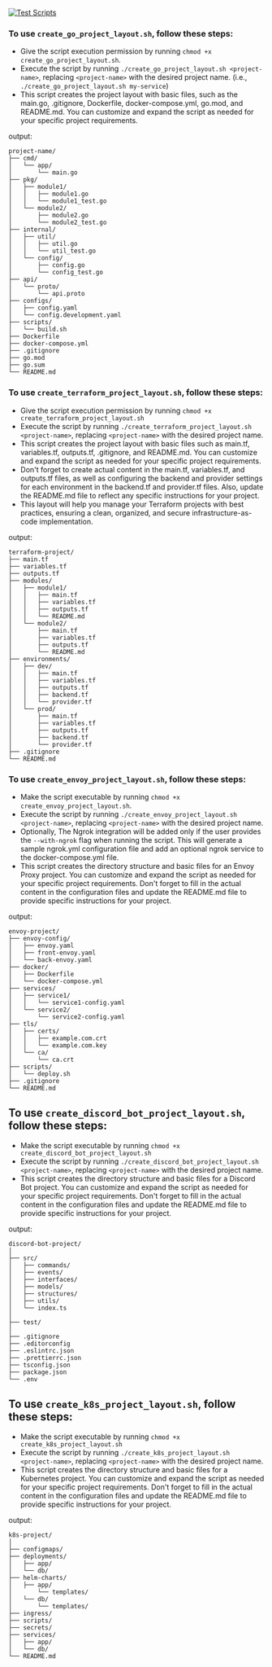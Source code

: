 [![Test Scripts](https://github.com/ScooterHelmet/scripts/actions/workflows/test-scripts.yml/badge.svg)](https://github.com/ScooterHelmet/scripts/actions/workflows/test-scripts.yml)

### To use `create_go_project_layout.sh`, follow these steps:

-    Give the script execution permission by running `chmod +x create_go_project_layout.sh`.
-    Execute the script by running `./create_go_project_layout.sh <project-name>`, replacing `<project-name>` with the desired project name. (i.e., `./create_go_project_layout.sh my-service`)
-    This script creates the project layout with basic files, such as the main.go, .gitignore, Dockerfile, docker-compose.yml, go.mod, and README.md. You can customize and expand the script as needed for your specific project requirements.

output:
```console
project-name/
├── cmd/
│   └── app/
│       └── main.go
├── pkg/
│   ├── module1/
│   │   ├── module1.go
│   │   └── module1_test.go
│   └── module2/
│       ├── module2.go
│       └── module2_test.go
├── internal/
│   ├── util/
│   │   ├── util.go
│   │   └── util_test.go
│   └── config/
│       ├── config.go
│       └── config_test.go
├── api/
│   └── proto/
│       └── api.proto
├── configs/
│   ├── config.yaml
│   └── config.development.yaml
├── scripts/
│   └── build.sh
├── Dockerfile
├── docker-compose.yml
├── .gitignore
├── go.mod
├── go.sum
└── README.md
```

### To use `create_terraform_project_layout.sh`, follow these steps:

-    Give the script execution permission by running `chmod +x create_terraform_project_layout.sh`
-    Execute the script by running `./create_terraform_project_layout.sh <project-name>`, replacing `<project-name>` with the desired project name.
-    This script creates the project layout with basic files such as main.tf, variables.tf, outputs.tf, .gitignore, and README.md. You can customize and expand the script as needed for your specific project requirements.
-    Don't forget to create actual content in the main.tf, variables.tf, and outputs.tf files, as well as configuring the backend and provider settings for each environment in the backend.tf and provider.tf files. Also, update the README.md file to reflect any specific instructions for your project.
-    This layout will help you manage your Terraform projects with best practices, ensuring a clean, organized, and secure infrastructure-as-code implementation.

output:
```console
terraform-project/
├── main.tf
├── variables.tf
├── outputs.tf
├── modules/
│   ├── module1/
│   │   ├── main.tf
│   │   ├── variables.tf
│   │   ├── outputs.tf
│   │   └── README.md
│   └── module2/
│       ├── main.tf
│       ├── variables.tf
│       ├── outputs.tf
│       └── README.md
├── environments/
│   ├── dev/
│   │   ├── main.tf
│   │   ├── variables.tf
│   │   ├── outputs.tf
│   │   ├── backend.tf
│   │   └── provider.tf
│   └── prod/
│       ├── main.tf
│       ├── variables.tf
│       ├── outputs.tf
│       ├── backend.tf
│       └── provider.tf
├── .gitignore
└── README.md
```

### To use `create_envoy_project_layout.sh`, follow these steps:

-    Make the script executable by running `chmod +x create_envoy_project_layout.sh`.
-    Execute the script by running `./create_envoy_project_layout.sh <project-name>`, replacing `<project-name>` with the desired project name.
-    Optionally, The Ngrok integration will be added only if the user provides the `--with-ngrok` flag when running the script. This will generate a sample ngrok.yml configuration file and add an optional ngrok service to the docker-compose.yml file.
-    This script creates the directory structure and basic files for an Envoy Proxy project. You can customize and expand the script as needed for your specific project requirements. Don't forget to fill in the actual content in the configuration files and update the README.md file to provide specific instructions for your project.

output:
```console
envoy-project/
├── envoy-config/
│   ├── envoy.yaml
│   ├── front-envoy.yaml
│   └── back-envoy.yaml
├── docker/
│   ├── Dockerfile
│   └── docker-compose.yml
├── services/
│   ├── service1/
│   │   └── service1-config.yaml
│   └── service2/
│       └── service2-config.yaml
├── tls/
│   ├── certs/
│   │   ├── example.com.crt
│   │   └── example.com.key
│   └── ca/
│       └── ca.crt
├── scripts/
│   └── deploy.sh
├── .gitignore
└── README.md
```

## To use `create_discord_bot_project_layout.sh`, follow these steps:
-    Make the script executable by running `chmod +x create_discord_bot_project_layout.sh`
-    Execute the script by running `./create_discord_bot_project_layout.sh <project-name>`, replacing `<project-name>` with the desired project name.
-    This script creates the directory structure and basic files for a Discord Bot project. You can customize and expand the script as needed for your specific project requirements. Don't forget to fill in the actual content in the configuration files and update the README.md file to provide specific instructions for your project.

output:
```console
discord-bot-project/
│
├── src/
│   ├── commands/
│   ├── events/
│   ├── interfaces/
│   ├── models/
│   ├── structures/
│   ├── utils/
│   └── index.ts
│
├── test/
│
├── .gitignore
├── .editorconfig
├── .eslintrc.json
├── .prettierrc.json
├── tsconfig.json
├── package.json
└── .env
```

## To use `create_k8s_project_layout.sh`, follow these steps:
-    Make the script executable by running `chmod +x create_k8s_project_layout.sh`
-    Execute the script by running `./create_k8s_project_layout.sh <project-name>`, replacing `<project-name>` with the desired project name.
-    This script creates the directory structure and basic files for a Kubernetes project. You can customize and expand the script as needed for your specific project requirements. Don't forget to fill in the actual content in the configuration files and update the README.md file to provide specific instructions for your project.

output:
```console
k8s-project/
│
├── configmaps/
├── deployments/
│   ├── app/
│   └── db/
├── helm-charts/
│   ├── app/
│       └── templates/
│   └── db/
│       └── templates/
├── ingress/
├── scripts/
├── secrets/
├── services/
│   ├── app/
│   └── db/
└── README.md
```